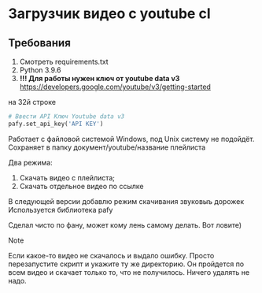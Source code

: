 # Загрузчик видео с youtube cl

## Требования
1. Смотреть requirements.txt
2. Python 3.9.6
3. **!!! Для работы нужен ключ от youtube data v3**
https://developers.google.com/youtube/v3/getting-started

на 32й строке
```python
# Ввести API Ключ Youtube data v3
pafy.set_api_key('API KEY')
```

Работает с файловой системой Windows, под Unix систему не подойдёт.
Сохраняет в папку документ/youtube/название плейлиста

Два режима:
1. Скачать видео с плейлиста;
2. Скачать отдельное видео по ссылке

В следующей версии добавлю режим скачивания звуковыъ дорожек
Используется библиотека pafy

Сделал чисто по фану, может кому лень самому делать. Вот ловите)

> [!NOTE]
> Если какое-то видео не скачалось и выдало ошибку. Просто перезапустите скрипт и укажите ту же директорию. Он пройдется по всем видео и скачает только то, что не получилось. Ничего удалять не надо.